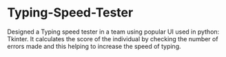 # Typing-Speed-Tester

Designed a Typing speed tester in a team using popular UI used in python: Tkinter. It calculates the score of the individual by checking the number of errors made and this helping to increase the speed of typing.
